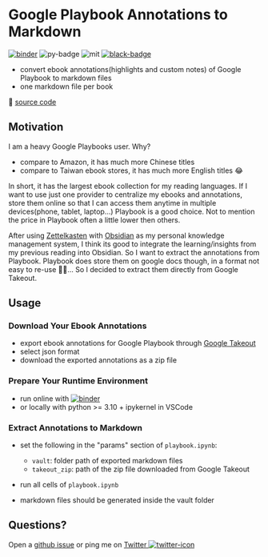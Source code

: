 # Google Playbook Annotations to Markdown

[![binder]][binder-ipynb] ![py-badge] ![mit] [![black-badge]][black-url]

- convert ebook annotations(highlights and custom notes) of Google Playbook to markdown files
- one markdown file per book

🔗 [source code]

[mit]: https://img.shields.io/github/license/hoishing/selenium-crawler
[black-badge]: https://img.shields.io/badge/code%20style-black-000000.svg
[black-url]: https://github.com/psf/black
[py-badge]: https://img.shields.io/badge/python-3.10%20%7C%203.11-blue
[source code]: https://github.com/hoishing/playbook2md

## Motivation

I am a heavy Google Playbooks user. Why?

- compare to Amazon, it has much more Chinese titles
- compare to Taiwan ebook stores, it has much more English titles 😂

In short, it has the largest ebook collection for my reading languages. If I want to use just one provider to centralize my ebooks and annotations, store them online so that I can access them anytime in multiple devices(phone, tablet, laptop...) Playbook is a good choice. Not to mention the price in Playbook often a little lower then others.

After using [Zettelkasten] with [Obsidian] as my personal knowledge management system, I think its good to integrate the learning/insights from my previous reading into Obsidian. So I want to extract the annotations from Playbook. Playbook does store them on google docs though, in a format not easy to re-use 🤷‍♀️... So I decided to extract them directly from Google Takeout.

[zettelkasten]: https://en.wikipedia.org/wiki/Zettelkasten
[obsidian]: https://obsidian.md/

## Usage

### Download Your Ebook Annotations

- export ebook annotations for Google Playbook through [Google Takeout](https://takeout.google.com)
- select json format
- download the exported annotations as a zip file

### Prepare Your Runtime Environment

- run online with [![binder]][binder-ipynb]
- or locally with python >= 3.10 + ipykernel in VSCode

### Extract Annotations to Markdown

- set the following in the "params" section of `playbook.ipynb`:
    - `vault`: folder path of exported markdown files
    - `takeout_zip`: path of the zip file downloaded from Google Takeout

- run all cells of `playbook.ipynb`
- markdown files should be generated inside the vault folder

## Questions?

Open a [github issue] or ping me on [Twitter ![twitter-icon]][Twitter]

[github issue]: https://github.com/hoishing/playbook2md/issues
[Twitter]: https://twitter.com/intent/tweet?text=https://github.com/hoishing/playbook2md/%20%0D@hoishing
[twitter-icon]: https://api.iconify.design/logos/twitter.svg?width=20
[binder]: https://mybinder.org/badge_logo.svg
[binder-ipynb]: https://mybinder.org/v2/gh/hoishing/playbook2md/HEAD?labpath=playbook.ipynb
